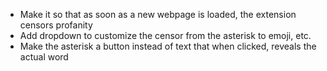 - Make it so that as soon as a new webpage is loaded, the extension censors profanity
- Add dropdown to customize the censor from the asterisk to emoji, etc.
- Make the asterisk a button instead of text that when clicked, reveals the actual word
